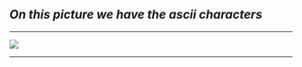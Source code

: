 ## ***On this picture we have the ascii characters***

---

<img src="https://media.discordapp.net/attachments/969296854800023622/1029183430837141514/unknown.png">

---

